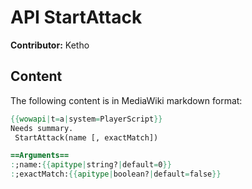 # API StartAttack

**Contributor:** Ketho

## Content

The following content is in MediaWiki markdown format:

```mediawiki
{{wowapi|t=a|system=PlayerScript}}
Needs summary.
 StartAttack(name [, exactMatch])

==Arguments==
:;name:{{apitype|string?|default=0}}
:;exactMatch:{{apitype|boolean?|default=false}}
```